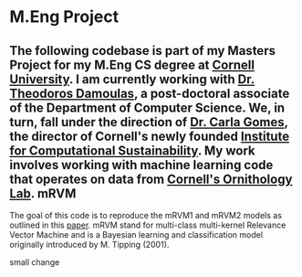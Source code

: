 M.Eng Project
==============
The following codebase is part of my Masters Project for my M.Eng CS degree at [Cornell University](http://www.cs.cornell.edu/). I am currently working with [Dr. Theodoros Damoulas](http://www.cs.cornell.edu/~damoulas/Site/td.html), a post-doctoral associate of the Department of Computer Science. We, in turn, fall under the direction of [Dr. Carla Gomes](http://www.cs.cornell.edu/gomes/), the director of Cornell's newly founded [Institute for Computational Sustainability](http://www.cis.cornell.edu/ics/). My work involves working with machine learning code that operates on data from [Cornell's Ornithology Lab](http://www.birds.cornell.edu/).
mRVM
----
The goal of this code is to reproduce the mRVM1 and mRVM2 models as outlined in this [paper](http://www.cs.cornell.edu/~damoulas/Site/publications_files/TNN-2010-P-1894.R2.pdf). mRVM stand for multi-class multi-kernel Relevance Vector Machine and is a Bayesian learning and classification model originally introduced by M. Tipping (2001).

small change